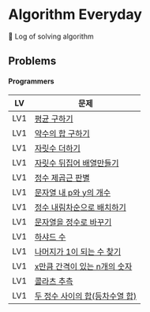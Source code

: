 # Algorithm Everyday
🥊 Log of solving algorithm

## Problems

#### Programmers

| LV  | 문제                                                                                    |
|-----|---------------------------------------------------------------------------------------|
| LV1 | [평균 구하기](https://school.programmers.co.kr/learn/courses/30/lessons/12944)             |
| LV1 | [약수의 합 구하기](https://school.programmers.co.kr/learn/courses/30/lessons/12928)          |
| LV1 | [자릿수 더하기](https://school.programmers.co.kr/learn/courses/30/lessons/12931)            |
| LV1 | [자릿수 뒤집어 배열만들기](https://school.programmers.co.kr/learn/courses/30/lessons/12932)      |
| LV1 | [정수 제곱근 판별](https://school.programmers.co.kr/learn/courses/30/lessons/12934)          |
| LV1 | [문자열 내 p와 y의 개수](https://school.programmers.co.kr/learn/courses/30/lessons/12916)     |
| LV1 | [정수 내림차순으로 배치하기](https://school.programmers.co.kr/learn/courses/30/lessons/12933)     |
| LV1 | [문자열을 정수로 바꾸기](https://school.programmers.co.kr/learn/courses/30/lessons/12925)       |
| LV1 | [하샤드 수](https://school.programmers.co.kr/learn/courses/30/lessons/12947)              |
| LV1 | [나머지가 1이 되는 수 찾기](https://school.programmers.co.kr/learn/courses/30/lessons/87389)    |
| LV1 | [x만큼 간격이 있는 n개의 숫자](https://school.programmers.co.kr/learn/courses/30/lessons/12954)  |
| LV1 | [콜라츠 추측](https://school.programmers.co.kr/learn/courses/30/lessons/12943)             |
| LV1 | [두 정수 사이의 합(등차수열 합)](https://school.programmers.co.kr/learn/courses/30/lessons/12912) |